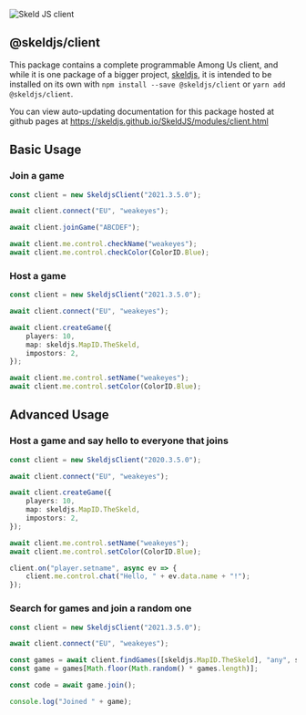 ![Skeld JS client](https://raw.githubusercontent.com/SkeldJS/SkeldJS/master/asset/SkeldJSClient.png "Skeld JS")

## @skeldjs/client

This package contains a complete programmable Among Us client, and while it is one package of a bigger project, [skeldjs](https://github.com/skeldjs/SkeldJS), it is intended to be installed on its own with `npm install --save @skeldjs/client` or `yarn add @skeldjs/client`.

You can view auto-updating documentation for this package hosted at github pages at https://skeldjs.github.io/SkeldJS/modules/client.html

## Basic Usage
### Join a game
```ts
const client = new SkeldjsClient("2021.3.5.0");

await client.connect("EU", "weakeyes");

await client.joinGame("ABCDEF");

await client.me.control.checkName("weakeyes");
await client.me.control.checkColor(ColorID.Blue);
```

### Host a game
```ts
const client = new SkeldjsClient("2021.3.5.0");

await client.connect("EU", "weakeyes");

await client.createGame({
    players: 10,
    map: skeldjs.MapID.TheSkeld,
    impostors: 2,
});

await client.me.control.setName("weakeyes");
await client.me.control.setColor(ColorID.Blue);
```

## Advanced Usage
### Host a game and say hello to everyone that joins
```ts
const client = new SkeldjsClient("2020.3.5.0");

await client.connect("EU", "weakeyes");

await client.createGame({
    players: 10,
    map: skeldjs.MapID.TheSkeld,
    impostors: 2,
});

await client.me.control.setName("weakeyes");
await client.me.control.setColor(ColorID.Blue);

client.on("player.setname", async ev => {
    client.me.control.chat("Hello, " + ev.data.name + "!");
});

```

### Search for games and join a random one
```ts
const client = new SkeldjsClient("2021.3.5.0");

await client.connect("EU", "weakeyes");

const games = await client.findGames([skeldjs.MapID.TheSkeld], "any", skeldjs.LanguageID.All);
const game = games[Math.floor(Math.random() * games.length)];

const code = await game.join();

console.log("Joined " + game);
```
